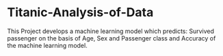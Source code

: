 # Titanic-Analysis-of-Data
This Project  develops a machine learning model which predicts:  Survived passenger on the basis of Age, Sex and Passenger class and Accuracy of the machine learning model.
